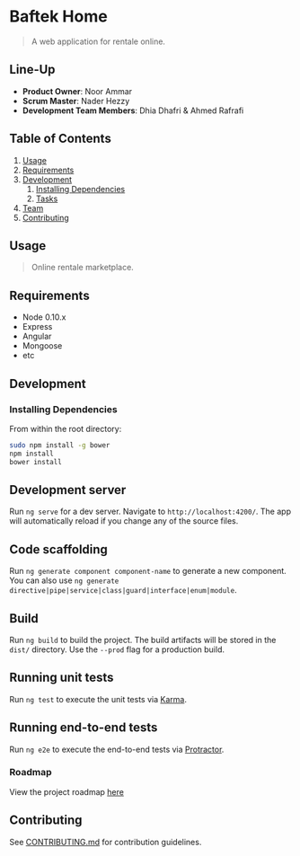 # Baftek Home

> A web application for rentale online.

## Line-Up

  - __Product Owner__: Noor Ammar
  - __Scrum Master__: Nader Hezzy
  - __Development Team Members__: Dhia Dhafri & Ahmed Rafrafi

## Table of Contents

1. [Usage](#Usage)
1. [Requirements](#requirements)
1. [Development](#development)
    1. [Installing Dependencies](#installing-dependencies)
    1. [Tasks](#tasks)
1. [Team](#team)
1. [Contributing](#contributing)

## Usage

> Online rentale marketplace.

## Requirements

- Node 0.10.x
- Express
- Angular
- Mongoose
- etc

## Development
### Installing Dependencies

From within the root directory:

```sh
sudo npm install -g bower
npm install
bower install
```
## Development server

Run `ng serve` for a dev server. Navigate to `http://localhost:4200/`. The app will automatically reload if you change any of the source files.

## Code scaffolding

Run `ng generate component component-name` to generate a new component. You can also use `ng generate directive|pipe|service|class|guard|interface|enum|module`.

## Build

Run `ng build` to build the project. The build artifacts will be stored in the `dist/` directory. Use the `--prod` flag for a production build.

## Running unit tests

Run `ng test` to execute the unit tests via [Karma](https://karma-runner.github.io).

## Running end-to-end tests

Run `ng e2e` to execute the end-to-end tests via [Protractor](http://www.protractortest.org/).
### Roadmap

View the project roadmap [here](LINK_TO_PROJECT_ISSUES)


## Contributing

See [CONTRIBUTING.md](https://github.com/unexpected-lion/ourglass/blob/master/contributing.md) for contribution guidelines.

